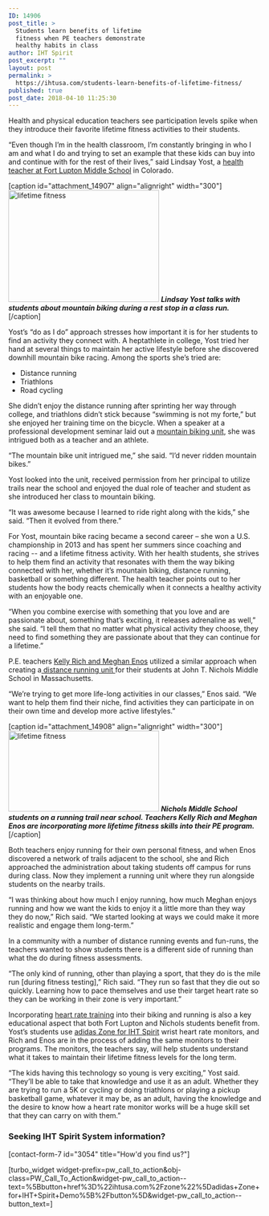 ```yaml
---
ID: 14906
post_title: >
  Students learn benefits of lifetime
  fitness when PE teachers demonstrate
  healthy habits in class
author: IHT Spirit
post_excerpt: ""
layout: post
permalink: >
  https://ihtusa.com/students-learn-benefits-of-lifetime-fitness/
published: true
post_date: 2018-04-10 11:25:30
---
```

<span style="font-weight: 400;">Health and physical education teachers see participation levels spike when they introduce their favorite lifetime fitness activities to their students.</span>

<span style="font-weight: 400;">“Even though I’m in the health classroom, I’m constantly bringing in who I am and what I do and trying to set an example that these kids can buy into and continue with for the rest of their lives,” said Lindsay Yost, a </span><a href="https://sites.google.com/weld8.org/yosthealthclass/class-information?authuser=0"><span style="font-weight: 400;">health teacher at Fort Lupton Middle School</span></a><span style="font-weight: 400;"> in Colorado. </span><!--more-->

[caption id="attachment_14907" align="alignright" width="300"]<a href="https://ihtusa.com/wp-content/uploads/2018/04/Yost-break.jpg"><img class="wp-image-14907 size-medium" src="https://ihtusa.com/wp-content/uploads/2018/04/Yost-break-300x223.jpg" alt="lifetime fitness" width="300" height="223" /></a> <strong><em>Lindsay Yost talks with students about mountain biking during a rest stop in a class run.</em></strong>[/caption]

<span style="font-weight: 400;">Yost’s “do as I do” approach stresses how important it is for her students to find an activity they connect with. A heptathlete in college, Yost tried her hand at several things to maintain her active lifestyle before she discovered downhill mountain bike racing. Among the sports she’s tried are:</span>
<ul>
 	<li style="font-weight: 400;"><span style="font-weight: 400;">Distance running</span></li>
 	<li style="font-weight: 400;"><span style="font-weight: 400;">Triathlons</span></li>
 	<li style="font-weight: 400;"><span style="font-weight: 400;">Road cycling</span></li>
</ul>
<span style="font-weight: 400;">She didn’t enjoy the distance running after sprinting her way through college, and triathlons didn’t stick because “swimming is not my forte,” but she enjoyed her training time on the bicycle. When a speaker at a professional development seminar laid out a </span><a href="https://ihtusa.com/following-teachers-favorite-activity-students-pedal-their-way-to-improved-fitness/"><span style="font-weight: 400;">mountain biking unit</span></a><span style="font-weight: 400;">, she was intrigued both as a teacher and an athlete.</span>

<span style="font-weight: 400;">“The mountain bike unit intrigued me,” she said. “I’d never ridden mountain bikes.” </span>

<span style="font-weight: 400;">Yost looked into the unit, received permission from her principal to utilize trails near the school and enjoyed the dual role of teacher and student as she introduced her class to mountain biking.</span>

<span style="font-weight: 400;">“It was awesome because I learned to ride right along with the kids,” she said. “Then it evolved from there.”</span>

<span style="font-weight: 400;">For Yost, mountain bike racing became a second career – she won a U.S. championship in 2013 and has spent her summers since coaching and racing -- and a lifetime fitness activity. With her health students, she strives to help them find an activity that resonates with them the way biking connected with her, whether it’s mountain biking, distance running, basketball or something different. The health teacher points out to her students how the body reacts chemically when it connects a healthy activity with an enjoyable one.</span>

<span style="font-weight: 400;">“When you combine exercise with something that you love and are passionate about, something that’s exciting, it releases adrenaline as well,” she said. “I tell them that no matter what physical activity they choose, they need to find something they are passionate about that they can continue for a lifetime.”</span>

<span style="font-weight: 400;">P.E. teachers </span><a href="https://www.middleboro.k12.ma.us/domain/368"><span style="font-weight: 400;">Kelly Rich and Meghan Enos</span></a><span style="font-weight: 400;"> utilized a similar approach when creating a</span><a href="https://ihtusa.com/superstar-p-e-lesson-helps-students-develop-skill-passion-for-running/"><span style="font-weight: 400;"> distance running unit </span></a><span style="font-weight: 400;">for their students at John T. Nichols Middle School in Massachusetts. </span>

<span style="font-weight: 400;">“We’re trying to get more life-long activities in our classes,” Enos said. “We want to help them find their niche, find activities they can participate in on their own time and develop more active lifestyles.”</span>

[caption id="attachment_14908" align="alignright" width="300"]<a href="https://ihtusa.com/wp-content/uploads/2018/04/K-Rich-Middleborough-SuperStar-Challenge-3285.jpg"><img class="wp-image-14908 size-medium" src="https://ihtusa.com/wp-content/uploads/2018/04/K-Rich-Middleborough-SuperStar-Challenge-3285-300x161.jpg" alt="lifetime fitness" width="300" height="161" /></a> <em><strong>Nichols Middle School students on a running trail near </strong><strong>school</strong><strong>. Teachers Kelly Rich and Meghan Enos are incorporating more lifetime fitness skills into their PE program.</strong></em>[/caption]

<span style="font-weight: 400;">Both teachers enjoy running for their own personal fitness, and when Enos discovered a network of trails adjacent to the school, she and Rich approached the administration about taking students off campus for runs during class. Now they implement a running unit where they run alongside students on the nearby trails.</span>

<span style="font-weight: 400;">“I was thinking about how much I enjoy running, how much Meghan enjoys running and how we want the kids to enjoy it a little more than they way they do now,” Rich said. “We started looking at ways we could make it more realistic and engage them long-term.”</span>

<span style="font-weight: 400;">In a community with a number of distance running events and fun-runs, the teachers wanted to show students there is a different side of running than what the do during fitness assessments.</span>

<span style="font-weight: 400;">“The only kind of running, other than playing a sport, that they do is the mile run [during fitness testing],” Rich said. “They run so fast that they die out so quickly. Learning how to pace themselves and use their target heart rate so they can be working in their zone is very important.”</span>

<span style="font-weight: 400;">Incorporating <a href="https://ihtusa.com/adding-pe-heart-rate-monitors-motivates-students-to-increase-activity-in-health-class/">heart rate training</a> into their biking and running is also a key educational aspect that both Fort Lupton and Nichols students benefit from. Yost’s students use </span><a href="https://ihtusa.com/zone/"><span style="font-weight: 400;">adidas Zone for IHT Spirit</span></a><span style="font-weight: 400;"> wrist heart rate monitors, and Rich and Enos are in the process of adding the same monitors to their programs. The monitors, the teachers say, will help students understand what it takes to maintain their lifetime fitness levels for the long term.</span>

<span style="font-weight: 400;">“The kids having this technology so young is very exciting,” Yost said. “They’ll be able to take that knowledge and use it as an adult. Whether they are trying to run a 5K or cycling or doing triathlons or playing a pickup basketball game, whatever it may be, as an adult, having the knowledge and the desire to know how a heart rate monitor works will be a huge skill set that they can carry on with them.”</span>
<h3><strong>Seeking IHT Spirit System information?</strong></h3>
[contact-form-7 id="3054" title="How'd you find us?"]

[turbo_widget widget-prefix=pw_call_to_action&obj-class=PW_Call_To_Action&widget-pw_call_to_action--text=%5Bbutton+href%3D%22ihtusa.com%2Fzone%22%5Dadidas+Zone+for+IHT+Spirit+Demo%5B%2Fbutton%5D&widget-pw_call_to_action--button_text=]
